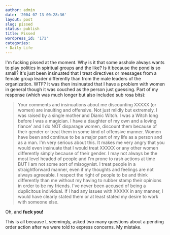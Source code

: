 ```yaml
---
author: admin
date: '2004-07-13 00:28:36'
layout: post
slug: pissed
status: publish
title: Pissed
wordpress_id: '171'
categories:
- Daily Life
---
```


I'm fucking pissed at the moment. Why is it that some asshole always
wants to play politics in spiritual groups and the like? Is it because
the pond is so small? It's just been insinuated that I treat directives
or messages from a female group leader differently than from the male
leaders of the organization. WTF? It was then insinuated that I have a
problem with women in general though it was couched as the person just
guessing. Part of my response (which was much longer but also included
sub rosa bits):

> Your comments and insinuations about me discounting XXXXX (or women)
> are insulting and offensive. Not just mildly but extremely. I was
> raised by a single mother and Dianic Witch. I was a Witch long before
> I was a magician. I have a daughter of my own and a loving fiance' and
> I do NOT disparage women, discount them because of their gender or
> treat them in some kind of offensive manner. Women have been and
> continue to be a major part of my life as a person and as a man. I'm
> very serious about this. It makes me very angry that you would even
> insinuate that I would treat XXXXX or any other women differently
> simply because of their gender. I may not always be the most level
> headed of people and I'm prone to rash actions at time BUT I am not
> some sort of misogynist. I treat people in a straightforward manner,
> even if my thoughts and feelings are not always agreeable. I respect
> the right of people to be and think differently than me without my
> having to rubber stamp their opinions in order to be my friends. I've
> never been accused of being a duplicitous individual. If I had any
> issues with XXXXX in any manner, I would have clearly stated them or
> at least stated my desire to work with someone else.

Oh, and **fuck you!**

This is all because I, seemingly, asked two many questions about a
pending order action after we were told to express concerns. My mistake.
